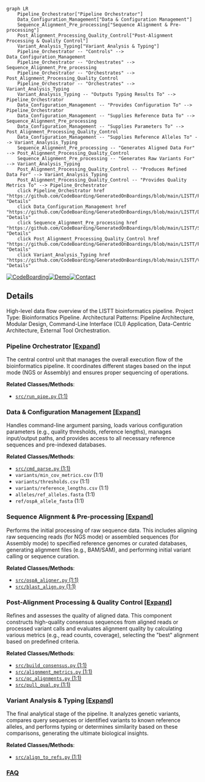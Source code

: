 ```mermaid
graph LR
    Pipeline_Orchestrator["Pipeline Orchestrator"]
    Data_Configuration_Management["Data & Configuration Management"]
    Sequence_Alignment_Pre_processing["Sequence Alignment & Pre-processing"]
    Post_Alignment_Processing_Quality_Control["Post-Alignment Processing & Quality Control"]
    Variant_Analysis_Typing["Variant Analysis & Typing"]
    Pipeline_Orchestrator -- "Controls" --> Data_Configuration_Management
    Pipeline_Orchestrator -- "Orchestrates" --> Sequence_Alignment_Pre_processing
    Pipeline_Orchestrator -- "Orchestrates" --> Post_Alignment_Processing_Quality_Control
    Pipeline_Orchestrator -- "Orchestrates" --> Variant_Analysis_Typing
    Variant_Analysis_Typing -- "Outputs Typing Results To" --> Pipeline_Orchestrator
    Data_Configuration_Management -- "Provides Configuration To" --> Pipeline_Orchestrator
    Data_Configuration_Management -- "Supplies Reference Data To" --> Sequence_Alignment_Pre_processing
    Data_Configuration_Management -- "Supplies Parameters To" --> Post_Alignment_Processing_Quality_Control
    Data_Configuration_Management -- "Supplies Reference Alleles To" --> Variant_Analysis_Typing
    Sequence_Alignment_Pre_processing -- "Generates Aligned Data For" --> Post_Alignment_Processing_Quality_Control
    Sequence_Alignment_Pre_processing -- "Generates Raw Variants For" --> Variant_Analysis_Typing
    Post_Alignment_Processing_Quality_Control -- "Produces Refined Data For" --> Variant_Analysis_Typing
    Post_Alignment_Processing_Quality_Control -- "Provides Quality Metrics To" --> Pipeline_Orchestrator
    click Pipeline_Orchestrator href "https://github.com/CodeBoarding/GeneratedOnBoardings/blob/main/LISTT/Pipeline_Orchestrator.md" "Details"
    click Data_Configuration_Management href "https://github.com/CodeBoarding/GeneratedOnBoardings/blob/main/LISTT/Data_Configuration_Management.md" "Details"
    click Sequence_Alignment_Pre_processing href "https://github.com/CodeBoarding/GeneratedOnBoardings/blob/main/LISTT/Sequence_Alignment_Pre_processing.md" "Details"
    click Post_Alignment_Processing_Quality_Control href "https://github.com/CodeBoarding/GeneratedOnBoardings/blob/main/LISTT/Post_Alignment_Processing_Quality_Control.md" "Details"
    click Variant_Analysis_Typing href "https://github.com/CodeBoarding/GeneratedOnBoardings/blob/main/LISTT/Variant_Analysis_Typing.md" "Details"
```

[![CodeBoarding](https://img.shields.io/badge/Generated%20by-CodeBoarding-9cf?style=flat-square)](https://github.com/CodeBoarding/CodeBoarding)[![Demo](https://img.shields.io/badge/Try%20our-Demo-blue?style=flat-square)](https://www.codeboarding.org/demo)[![Contact](https://img.shields.io/badge/Contact%20us%20-%20contact@codeboarding.org-lightgrey?style=flat-square)](mailto:contact@codeboarding.org)

## Details

High-level data flow overview of the LISTT bioinformatics pipeline. Project Type: Bioinformatics Pipeline. Architectural Patterns: Pipeline Architecture, Modular Design, Command-Line Interface (CLI) Application, Data-Centric Architecture, External Tool Orchestration.

### Pipeline Orchestrator [[Expand]](./Pipeline_Orchestrator.md)
The central control unit that manages the overall execution flow of the bioinformatics pipeline. It coordinates different stages based on the input mode (NGS or Assembly) and ensures proper sequencing of operations.


**Related Classes/Methods**:

- <a href="https://github.com/pfizer-opensource/LISTT/blob/main/src/run_pipe.py#L1-L1" target="_blank" rel="noopener noreferrer">`src/run_pipe.py` (1:1)</a>


### Data & Configuration Management [[Expand]](./Data_Configuration_Management.md)
Handles command-line argument parsing, loads various configuration parameters (e.g., quality thresholds, reference lengths), manages input/output paths, and provides access to all necessary reference sequences and pre-indexed databases.


**Related Classes/Methods**:

- <a href="https://github.com/pfizer-opensource/LISTT/blob/main/src/cmd_parse.py#L1-L1" target="_blank" rel="noopener noreferrer">`src/cmd_parse.py` (1:1)</a>
- `variants/min_cov_metrics.csv` (1:1)
- `variants/thresholds.csv` (1:1)
- `variants/reference_lengths.csv` (1:1)
- `alleles/ref_alleles.fasta` (1:1)
- `ref/ospA_allele_fasta` (1:1)


### Sequence Alignment & Pre-processing [[Expand]](./Sequence_Alignment_Pre_processing.md)
Performs the initial processing of raw sequence data. This includes aligning raw sequencing reads (for NGS mode) or assembled sequences (for Assembly mode) to specified reference genomes or curated databases, generating alignment files (e.g., BAM/SAM), and performing initial variant calling or sequence curation.


**Related Classes/Methods**:

- <a href="https://github.com/pfizer-opensource/LISTT/blob/main/src/ospA_aligner.py#L1-L1" target="_blank" rel="noopener noreferrer">`src/ospA_aligner.py` (1:1)</a>
- <a href="https://github.com/pfizer-opensource/LISTT/blob/main/src/blast_align.py#L1-L1" target="_blank" rel="noopener noreferrer">`src/blast_align.py` (1:1)</a>


### Post-Alignment Processing & Quality Control [[Expand]](./Post_Alignment_Processing_Quality_Control.md)
Refines and assesses the quality of aligned data. This component constructs high-quality consensus sequences from aligned reads or processed variant calls and evaluates alignment quality by calculating various metrics (e.g., read counts, coverage), selecting the "best" alignment based on predefined criteria.


**Related Classes/Methods**:

- <a href="https://github.com/pfizer-opensource/LISTT/blob/main/src/build_consensus.py#L1-L1" target="_blank" rel="noopener noreferrer">`src/build_consensus.py` (1:1)</a>
- <a href="https://github.com/pfizer-opensource/LISTT/blob/main/src/alignment_metrics.py#L1-L1" target="_blank" rel="noopener noreferrer">`src/alignment_metrics.py` (1:1)</a>
- <a href="https://github.com/pfizer-opensource/LISTT/blob/main/src/qc_alignments.py#L1-L1" target="_blank" rel="noopener noreferrer">`src/qc_alignments.py` (1:1)</a>
- <a href="https://github.com/pfizer-opensource/LISTT/blob/main/src/pull_qual.py#L1-L1" target="_blank" rel="noopener noreferrer">`src/pull_qual.py` (1:1)</a>


### Variant Analysis & Typing [[Expand]](./Variant_Analysis_Typing.md)
The final analytical stage of the pipeline. It analyzes genetic variants, compares query sequences or identified variants to known reference alleles, and performs typing or determines similarity based on these comparisons, generating the ultimate biological insights.


**Related Classes/Methods**:

- <a href="https://github.com/pfizer-opensource/LISTT/blob/main/src/align_to_refs.py#L1-L1" target="_blank" rel="noopener noreferrer">`src/align_to_refs.py` (1:1)</a>




### [FAQ](https://github.com/CodeBoarding/GeneratedOnBoardings/tree/main?tab=readme-ov-file#faq)